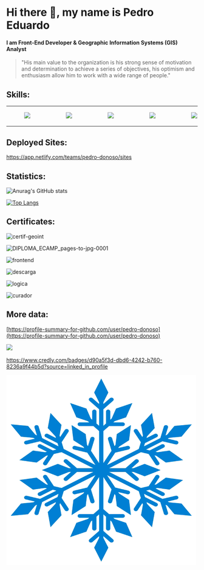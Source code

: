 # Hi there 👋, my name is Pedro Eduardo

#### I am Front-End Developer & Geographic Information Systems (GIS) Analyst

> "His main value to the organization is his strong sense of motivation and determination to achieve a series of objectives, his optimism and enthusiasm allow him to work with a wide range of people."


## Skills:

<table><tbody><tr><td><figure class="image"><img src="https://user-images.githubusercontent.com/68760595/128284922-7b1b6a45-4714-426c-b9dc-9fc02eb82eb4.png">
  </figure></td><td>
  <figure class="image"><img src="https://user-images.githubusercontent.com/68760595/128285052-3ae1c9fb-a104-4896-ae23-43ba5ce5ee17.png"></figure>
  
  </td><td><figure class="image"><img src="https://user-images.githubusercontent.com/68760595/128284945-00cf07e9-83cc-4144-ab86-ca48d0adef01.png"></figure></td><td><figure class="image"><img src="https://user-images.githubusercontent.com/68760595/128284978-6df19978-e774-4204-b5b4-cb73a4d36737.png"></figure></td><td>
  <figure class="image"><img src="https://user-images.githubusercontent.com/68760595/128284903-0ffaa2ed-23cd-4296-a56a-51e41f0d3fb5.png">
  </figure>
  </td></tr></tbody></table>

## Deployed Sites:

https://app.netlify.com/teams/pedro-donoso/sites

## Statistics:

![Anurag's GitHub stats](https://github-readme-stats.vercel.app/api?username=pedro-donoso&show_icons=true&theme=highcontrast&hide=contribs,prs,issues)

[![Top Langs](https://github-readme-stats.vercel.app/api/top-langs/?username=pedro-donoso&layout=compact)](https://github.com/anuraghazra/github-readme-stats)

## Certificates:

![certif-geoint](https://user-images.githubusercontent.com/68760595/167466572-8719e20b-6d5f-4761-a81b-a1345b44ecb4.JPG)

![DIPLOMA_ECAMP_pages-to-jpg-0001](https://user-images.githubusercontent.com/68760595/145825229-7827e72e-50f3-4616-96d3-7e86d6975109.jpg)

![frontend](https://user-images.githubusercontent.com/68760595/144440117-31e060f7-a684-49dd-81d4-e4839b7756c1.jpeg)

![descarga](https://user-images.githubusercontent.com/68760595/144438971-56d656d2-9b64-4751-98eb-0b06c7e936bd.png)

![logica](https://user-images.githubusercontent.com/68760595/144439458-021d6e73-8b53-4b26-84ae-488f947df048.jpeg)

![curador](https://user-images.githubusercontent.com/68760595/144439789-6ca63c53-874e-4a79-a9ee-f6f784c7b630.jpeg)


## More data:

[https://profile-summary-for-github.com/user/pedro-donoso](https://profile-summary-for-github.com/user/pedro-donoso)

![](https://user-images.githubusercontent.com/68760595/128285546-90e7ec7f-ddb7-4627-ba28-a2830cd2d666.png)

https://www.credly.com/badges/d90a5f3d-dbd6-4242-b760-8236a9f44b5d?source=linked_in_profile

![](https://raw.githubusercontent.com/acervenky/animated-github-badges/master/assets/acbadge.gif)
